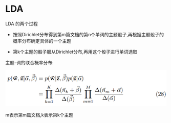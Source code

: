 

#  LDA

LDA 的两个过程

- 按照Dirichlet分布得到第m篇文档的第n个单词的主题骰子,再根据主题骰子的概率分布确定具体的一个主题

- 第k个主题的骰子服从Dirichlet分布,再用这个骰子进行单词选取

主题-词的联合概率分布:

![enter description here][1]

m表示第m篇文档,k表示第k个主题


  [1]: ./images/1490704249596.jpg "1490704249596.jpg"
